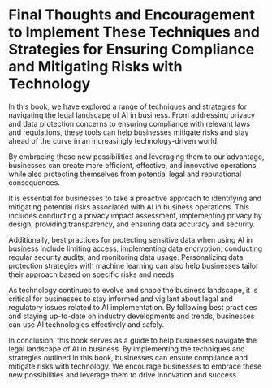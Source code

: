 Final Thoughts and Encouragement to Implement These Techniques and Strategies for Ensuring Compliance and Mitigating Risks with Technology
======================================================================================================================================================

In this book, we have explored a range of techniques and strategies for navigating the legal landscape of AI in business. From addressing privacy and data protection concerns to ensuring compliance with relevant laws and regulations, these tools can help businesses mitigate risks and stay ahead of the curve in an increasingly technology-driven world.

By embracing these new possibilities and leveraging them to our advantage, businesses can create more efficient, effective, and innovative operations while also protecting themselves from potential legal and reputational consequences.

It is essential for businesses to take a proactive approach to identifying and mitigating potential risks associated with AI in business operations. This includes conducting a privacy impact assessment, implementing privacy by design, providing transparency, and ensuring data accuracy and security.

Additionally, best practices for protecting sensitive data when using AI in business include limiting access, implementing data encryption, conducting regular security audits, and monitoring data usage. Personalizing data protection strategies with machine learning can also help businesses tailor their approach based on specific risks and needs.

As technology continues to evolve and shape the business landscape, it is critical for businesses to stay informed and vigilant about legal and regulatory issues related to AI implementation. By following best practices and staying up-to-date on industry developments and trends, businesses can use AI technologies effectively and safely.

In conclusion, this book serves as a guide to help businesses navigate the legal landscape of AI in business. By implementing the techniques and strategies outlined in this book, businesses can ensure compliance and mitigate risks with technology. We encourage businesses to embrace these new possibilities and leverage them to drive innovation and success.

